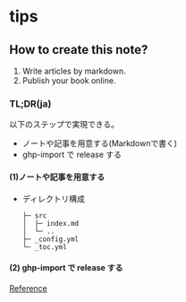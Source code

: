 # tips

## How to create this note?

1. Write articles by markdown.
2. Publish your book online.

### TL;DR(ja)

以下のステップで実現できる。

- ノートや記事を用意する(Markdownで書く)
- ghp-import で release する

#### (1)ノートや記事を用意する

- ディレクトリ構成
  ```
  ├─ src
  │  ├─ index.md
  │  └─ ..
  ├─ _config.yml
  └─ _toc.yml
  ```

#### (2) ghp-import で release する

[Reference](https://jupyterbook.org/start/publish.html#publish-your-book-online)
